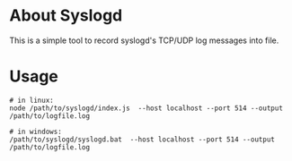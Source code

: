 About Syslogd
=================

This is a simple tool to record syslogd's TCP/UDP log messages into file.


Usage
=====

```
# in linux:
node /path/to/syslogd/index.js  --host localhost --port 514 --output /path/to/logfile.log

# in windows:
/path/to/syslogd/syslogd.bat  --host localhost --port 514 --output /path/to/logfile.log

```




